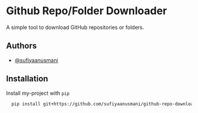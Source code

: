 
# Github Repo/Folder Downloader

A simple tool to download GitHub repositories or folders.



## Authors

- [@sufiyaanusmani](https://www.github.com/sufiyaanusmani)


## Installation

Install my-project with `pip`

```bash
  pip install git+https://github.com/sufiyaanusmani/github-repo-downloader.git
